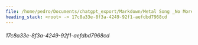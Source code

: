 ```yaml
---
file: /home/pedro/Documents/chatgpt_export/Markdown/Metal Song _No More Tears_.md
heading_stack: <root> -> 17c8a33e-8f3a-4249-92f1-aefdbd7968cd
---
```

###### 17c8a33e-8f3a-4249-92f1-aefdbd7968cd
